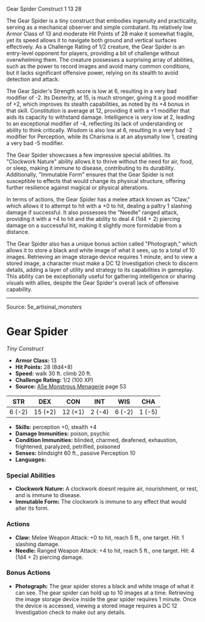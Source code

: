 <MonsterName/>Gear Spider</MonsterName>
<CreatureType/>Construct</CreatureType>
<CR/>1</CR>
<AC/>13</AC>
<HP/>28</HP>
<summary>The Gear Spider is a tiny construct that embodies ingenuity and practicality, serving as a mechanical observer and simple combatant. Its relatively low Armor Class of 13 and moderate Hit Points of 28 make it somewhat fragile, yet its speed allows it to navigate both ground and vertical surfaces effectively. As a Challenge Rating of 1/2 creature, the Gear Spider is an entry-level opponent for players, providing a bit of challenge without overwhelming them. The creature possesses a surprising array of abilities, such as the power to record images and avoid many common conditions, but it lacks significant offensive power, relying on its stealth to avoid detection and attack. </summary>

<detail>

The Gear Spider's Strength score is low at 6, resulting in a very bad modifier of -2. Its Dexterity, at 15, is much stronger, giving it a good modifier of +2, which improves its stealth capabilities, as noted by its +4 bonus in that skill. Constitution is average at 12, providing it with a +1 modifier that aids its capacity to withstand damage. Intelligence is very low at 2, leading to an exceptional modifier of -4, reflecting its lack of understanding or ability to think critically. Wisdom is also low at 6, resulting in a very bad -2 modifier for Perception, while its Charisma is at an abysmally low 1, creating a very bad -5 modifier. 

The Gear Spider showcases a few impressive special abilities. Its "Clockwork Nature" ability allows it to thrive without the need for air, food, or sleep, making it immune to disease, contributing to its durability. Additionally, "Immutable Form" ensures that the Gear Spider is not susceptible to effects that would change its physical structure, offering further resilience against magical or physical alterations.

In terms of actions, the Gear Spider has a melee attack known as "Claw," which allows it to attempt to hit with a +0 to hit, dealing a paltry 1 slashing damage if successful. It also possesses the "Needle" ranged attack, providing it with a +4 to hit and the ability to deal 4 (1d4 + 2) piercing damage on a successful hit, making it slightly more formidable from a distance. 

The Gear Spider also has a unique bonus action called "Photograph," which allows it to store a black and white image of what it sees, up to a total of 10 images. Retrieving an image storage device requires 1 minute, and to view a stored image, a character must make a DC 12 Investigation check to discern details, adding a layer of utility and strategy to its capabilities in gameplay. This ability can be exceptionally useful for gathering intelligence or sharing visuals with allies, despite the Gear Spider's overall lack of offensive capability.</detail>



---

Source: 5e_artisinal_monsters

# Gear Spider

*Tiny* *Construct*

- **Armor Class:** 13
- **Hit Points:** 28 (8d4+8)
- **Speed:** walk 30 ft. climb 20 ft.
- **Challenge Rating:** 1/2 (100 XP)
- **Source:** [A5e Monstrous Menagerie](https://enpublishingrpg.com/products/level-up-monstrous-menagerie-a5e) page 53

| STR | DEX | CON | INT | WIS | CHA |
| --- | --- | --- | --- | --- | --- |
| 6 (-2) | 15 (+2) | 12 (+1) | 2 (-4) | 6 (-2) | 1 (-5) |

- **Skills:** perception +0, stealth +4
- **Damage Immunities:** poison, psychic
- **Condition Immunities:** blinded, charmed, deafened, exhaustion, frightened, paralyzed, petrified, poisoned
- **Senses:** blindsight 60 ft., passive Perception 10
- **Languages:** 

### Special Abilities

- **Clockwork Nature:** A clockwork doesnt require air, nourishment, or rest, and is immune to disease.
- **Immutable Form:** The clockwork is immune to any effect that would alter its form.

### Actions

- **Claw:** Melee Weapon Attack: +0 to hit, reach 5 ft., one target. Hit: 1 slashing damage.
- **Needle:** Ranged Weapon Attack: +4 to hit, reach 5 ft., one target. Hit: 4 (1d4 + 2) piercing damage.

### Bonus Actions

- **Photograph:** The gear spider stores a black and white image of what it can see. The gear spider can hold up to 10 images at a time. Retrieving the image storage device inside the gear spider requires 1 minute. Once the device is accessed, viewing a stored image requires a DC 12 Investigation check to make out any details.




